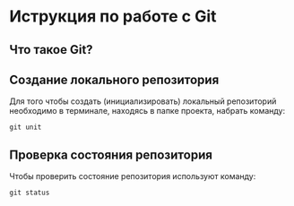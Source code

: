 # **Иструкция по работе с Git**

## Что такое Git?



## Создание локального репозитория

Для того чтобы создать (инициализировать) локальный репозиторий необходимо в терминале, находясь в папке проекта, набрать команду:

    git unit

## Проверка состояния репозитория

Чтобы проверить состояние репозитория используют команду:

    git status
